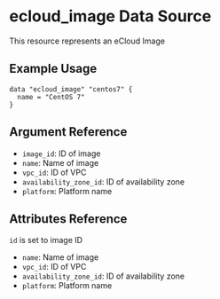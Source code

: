 # ecloud_image Data Source

This resource represents an eCloud Image

## Example Usage

```hcl
data "ecloud_image" "centos7" {
  name = "CentOS 7"
}
```

## Argument Reference

- `image_id`: ID of image
- `name`: Name of image
- `vpc_id`: ID of VPC
- `availability_zone_id`: ID of availability zone
- `platform`: Platform name

## Attributes Reference

`id` is set to image ID

- `name`: Name of image
- `vpc_id`: ID of VPC
- `availability_zone_id`: ID of availability zone
- `platform`: Platform name